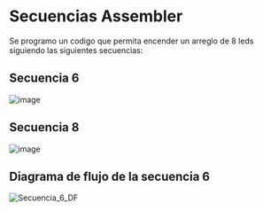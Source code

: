 # Secuencias Assembler
Se programo un codigo que permita encender un arreglo de 8 leds siguiendo las siguientes secuencias:

## Secuencia 6

![image](https://github.com/Mikhaerys/Secuencias_Assembler/assets/79948956/3c880b0c-c5a1-4c3d-9cfd-ab9603d6e6a2)
## Secuencia 8

![image](https://github.com/Mikhaerys/Secuencias_Assembler/assets/79948956/3e18c495-fc15-4220-9deb-adf7d03db2dc)

## Diagrama de flujo de la secuencia 6

![Secuencia_6_DF](https://github.com/Mikhaerys/Secuencias_Assembler/assets/79948956/71d0227b-7da2-49f6-8ed6-a0a05e9531ea)
